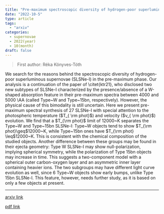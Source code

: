 ```yaml
---
title: "Pre-maximum spectroscopic diversity of hydrogen-poor superluminous supernovae"
date: "2022-10-5"
type: article
tags:
  - "arxiv"
categories:
  - supernovae
  - 2022(year)
  - 10(month)
draft: false
---
```

> First author: Réka Könyves-Tóth

 We search for the reasons behind the spectroscopic diversity of hydrogen-poor
superluminous supernovae (SLSNe-I) in the pre-maximum phase. Our analysis is a
continuation of the paper of \citet{ktr21}, who disclosed two new subtypes of
SLSNe-I characterized by the presence/absence of a W-shaped absorption feature
in their pre-maximum spectra between 4000 and 5000 \AA (called Type~W and
Type~15bn, respectively). However, the physical cause of this bimodality is
still uncertain. Here we present pre-maximum spectral synthesis of 27 SLSNe-I
with special attention to the photospheric temperature ($T_{ \rm phot}$) and
velocity ($v_{ \rm phot}$) evolution. We find that a $T_{\rm phot}$ limit of
12000~K separates the Type~W and Type~15bn SLSNe-I: Type~W objects tend to show
$T_{\rm phot}\geq$12000~K, while Type~15bn ones have $T_{\rm phot}
\leq$12000~K. This is consistent with the chemical composition of the studied
objects. Another difference between these groups may be found in their ejecta
geometry: Type W SLSNe-I may show null-polarization, implying spherical
symmetry, while the polarization of Type 15bn objects may increase in time.
This suggests a two-component model with a spherical outer carbon-oxygen layer
and an asymmetric inner layer containing heavier ions.
  The two subgroups may have different light curve evolution as well, since 6
Type~W objects show early bumps, unlike Type 15bn SLSNe-I.
  This feature, however, needs further study, as it is based on only a few
objects at present.

---
[arxiv link](http://arxiv.org/abs/2210.02153v1)

[pdf link](http://arxiv.org/pdf/2210.02153v1)